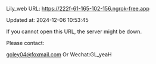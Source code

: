 Lily_web URL: https://222f-61-165-102-156.ngrok-free.app

Updated at: 2024-12-06 10:53:45

If you cannot open this URL, the server might be down.

Please contact: 

goley04@foxmail.com Or Wechat:GL_yeaH